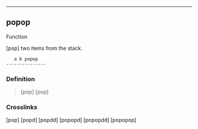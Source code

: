 ------------------------------------------------------------------------

## popop

Function

[pop] two items from the stack.

       a b popop
    ---------------

### Definition

> [pop] [pop]

### Crosslinks

[pop]
[popd]
[popdd]
[popopd]
[popopdd]
[popopop]

